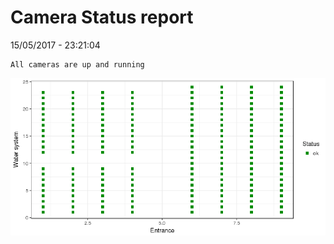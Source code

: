 Camera Status report
================
15/05/2017 - 23:21:04

    All cameras are up and running

![](camreport_files/figure-markdown_github/unnamed-chunk-2-1.png)
